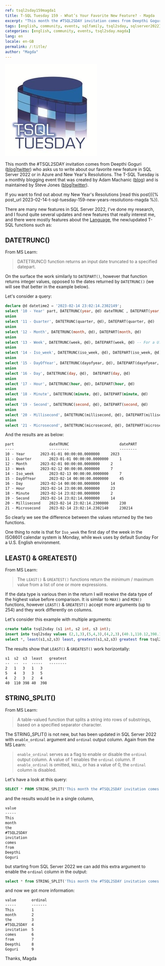 ```yaml
---
ref: tsql2sday159magda1
title: T-SQL Tuesday 159 - What’s Your Favorite New Feature? - Magda
excerpt: "This month the #TSQL2SDAY invitation comes from Deepthi Goguri who asks us to write about our favorite new feature in SQL Server 2022 or in Azure and New Year's Resolutions."
tags: [english, community, events, sqlfamily, tsql2sday, sqlserver2022]
categories: [english, community, events, tsql2sday.magda]
lang: en
locale: en-GB
permalink: /:title/
author: "Magda"
---
```


[![T-SQL Tuesday Logo](/assets/images/t-sql-tuesday-logo.jpg)](https://dbanuggets.com/2023/02/05/t-sql-tuesday-159-invitation-whats-your-new-favorite-feature/ "T-SQL Tuesday invitation")

This month the #TSQL2SDAY invitation comes from Deepthi Goguri ([blog](http://tsqltuesday.com/2023/02/07/t-sql-tuesday-159-whats-your-favorite-new-feature/)\|[twitter](https://twitter.com/dbanuggets)) who asks us to write about our favorite new feature in SQL Server 2022 or in Azure and New Year's Resolutions. The T-SQL Tuesday is a monthly blogging event that was created by Adam Machanic ([blog](http://dataeducation.com/)) and is maintained by Steve Jones ([blog](https://voiceofthedba.wordpress.com/)\|[twitter](https://twitter.com/way0utwest)).

If you want to find out about my New Year's Resolutions [read this post]({% post_url 2023-02-14-t-sql-tuesday-159-new-years-resolutions-magda %}).

There are many new features in SQL Server 2022, I've done my research, and I found quite several updates and new features that really interest me, and there were mostly features about the [Language](https://learn.microsoft.com/en-us/sql/sql-server/what-s-new-in-sql-server-2022?view=sql-server-ver16#language), the new/updated T-SQL functions such as:

## DATETRUNC()

From MS Learn:
> DATETRUNC() function returns an input date truncated to a specified datepart.

On the surface the work similarly to `DATEPART()`, however that function returns integer values, opposed to the dates returned by `DATETRUNC()` (we will see that better in the example below). 

Let's consider a query:
```sql
declare @d datetime2 = '2023-02-14 23:02:14.2302149';
select '10 - Year' part, DATETRUNC(year, @d) dateTRUNC , DATEPART(year, @d) datePART
union
select '11 - Quarter', DATETRUNC(quarter, @d), DATEPART(quarter, @d)
union
select '12 - Month', DATETRUNC(month, @d), DATEPART(month, @d)
union
select '13 - Week', DATETRUNC(week, @d), DATEPART(week, @d) -- For a U.S. English environment, @@DATEFIRST defaults to 7 (Sunday).
union
select '14 - Iso_week', DATETRUNC(iso_week, @d), DATEPART(iso_week, @d)
union
select '15 - DayOfYear', DATETRUNC(dayofyear, @d), DATEPART(dayofyear, @d) 
union
select '16 - Day', DATETRUNC(day, @d),  DATEPART(day, @d)
union
select '17 - Hour', DATETRUNC(hour, @d), DATEPART(hour, @d)
union
select '18 - Minute', DATETRUNC(minute, @d), DATEPART(minute, @d)
union
select '19 - Second', DATETRUNC(second, @d), DATEPART(second, @d)
union
select '20 - Millisecond', DATETRUNC(millisecond, @d), DATEPART(millisecond, @d)
union
select '21 - Microsecond', DATETRUNC(microsecond, @d), DATEPART(microsecond, @d);
```

And the results are as below:
```
part	            dateTRUNC	                    datePART
----                ---------                       --------
10 - Year		2023-01-01 00:00:00.0000000	    2023
11 - Quarter		2023-01-01 00:00:00.0000000	    1
12 - Month		2023-02-01 00:00:00.0000000	    2
13 - Week		2023-02-12 00:00:00.0000000	    7
14 - Iso_week		2023-02-13 00:00:00.0000000	    7
15 - DayOfYear		2023-02-14 00:00:00.0000000	    45
16 - Day		2023-02-14 00:00:00.0000000	    14
17 - Hour		2023-02-14 23:00:00.0000000	    23
18 - Minute		2023-02-14 23:02:00.0000000	    2
19 - Second		2023-02-14 23:02:14.0000000	    14
20 - Millisecond	2023-02-14 23:02:14.2300000	    230
21 - Microsecond	2023-02-14 23:02:14.2302140	    230214
```

So clearly we see the difference between the values returned by the two functions. 

One thing to note is that for `Iso_week` the first day of the week in the ISO8601 calendar system is Monday, while `Week` uses by default Sunday For a U.S. English environment.



## LEAST() & GREATEST()

From MS Learn:
> The `LEAST()` & `GREATEST()` functions return the minimum / maximum value from a list of one or more expressions.

If the data type is various then in the return I will receive the data type of the highest value before comparison. It is similar to `MAX()` and `MIN()` functions, however `LEAST()` & `GREATEST()` accept more arguments  (up to 254) and they work differently on columns. 

Let's consider this example with multiple arguments:

```sql
create table tsql2sday (s1 int, s2 int, s3 int);
insert into tsql2sday values (2,1,3),(5,4,3),(4,2,3),(40.1,110.12,398.1);
select *, least(s1,s2,s3) least, greatest(s1,s2,s3) greatest from tsql2sday;
```

The results show that `LEAST()` & `GREATEST()` work horizontally:
```
s1	s2	s3	least	greatest
--	--	--	-----	--------
2	1	3	1	3
5	4	3	3	5
4	2	3	2	4
40	110	398	40	398
```



## STRING_SPLIT()

From MS Learn:
> A table-valued function that splits a string into rows of substrings, based on a specified separator character.

The STRING_SPLIT() is not new, but has been updated in SQL Server 2022 with `enable_ordinal` argument and `ordinal` output column. Again from the MS Learn:

> `enable_ordinal` serves as a flag to enable or disable the `ordinal` output column. A value of 1 enables the `ordinal` column. If `enable_ordinal` is omitted, `NULL`, or has a value of 0, the `ordinal` column is disabled.

Let's have a look at this query:
```sql
SELECT * FROM STRING_SPLIT('This month the #TSQL2SDAY invitation comes from Deepthi Goguri',' ');
```
and the results would be in a single column,
```
value
-----
This
month
the
#TSQL2SDAY
invitation
comes
from
Deepthi
Goguri
```

but starting from SQL Server 2022 we can add this extra argument to enable the `ordinal` column in the output:
```sql
select * from STRING_SPLIT('This month the #TSQL2SDAY invitation comes from Deepthi Goguri',' ', 1);
```

and now we got more information:
```
value	    ordinal
-----       -------
This	    1
month	    2
the	        3
#TSQL2SDAY	4
invitation	5
comes	    6
from	    7   
Deepthi	    8
Goguri	    9
```

Thanks,
Magda
